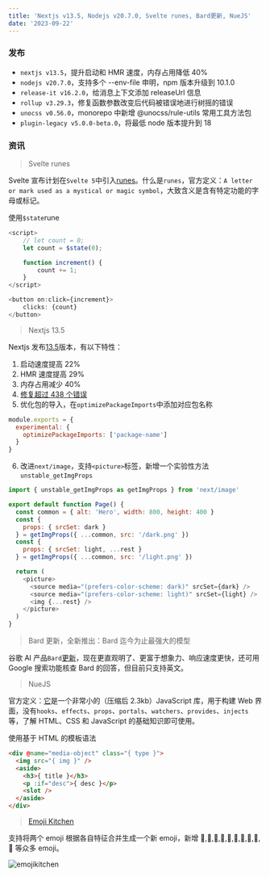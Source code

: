 ```yaml
---
title: 'Nextjs v13.5, Nodejs v20.7.0, Svelte runes, Bard更新, NueJS'
date: '2023-09-22'
---
```


### 发布

- `nextjs v13.5`，提升启动和 HMR 速度，内存占用降低 40%
- `nodejs v20.7.0`，支持多个 --env-file 申明，npm 版本升级到 10.1.0
- `release-it v16.2.0`，给消息上下文添加 releaseUrl 信息
- `rollup v3.29.3`，修复函数参数改变后代码被错误地进行树摇的错误
- `unocss v0.56.0`，monorepo 中新增 @unocss/rule-utils 常用工具方法包
- `plugin-legacy v5.0.0-beta.0`，将最低 node 版本提升到 18

### 资讯

> Svelte runes

Svelte 宣布计划在`Svelte 5`中引入[runes](https://svelte.dev/blog/runes)。什么是`runes`，官方定义：`A letter or mark used as a mystical or magic symbol`，大致含义是含有特定功能的字母或标记。

使用`$state`rune

```js
<script>
	// let count = 0;
	let count = $state(0);

	function increment() {
		count += 1;
	}
</script>

<button on:click={increment}>
	clicks: {count}
</button>
```

> Nextjs 13.5

Nextjs 发布[13.5](https://nextjs.org/blog/next-13-5)版本，有以下特性：

1. 启动速度提高 22%
2. HMR 速度提高 29%
3. 内存占用减少 40%
4. [修复超过 438 个错误](https://nextjs.org/blog/next-13-5#other-improvements)
5. 优化包的导入，在`optimizePackageImports`中添加对应包名称

```js
module.exports = {
  experimental: {
    optimizePackageImports: ['package-name']
  }
}
```

6. 改进`next/image`，支持`<picture>`标签，新增一个实验性方法`unstable_getImgProps`

```js
import { unstable_getImgProps as getImgProps } from 'next/image'

export default function Page() {
  const common = { alt: 'Hero', width: 800, height: 400 }
  const {
    props: { srcSet: dark }
  } = getImgProps({ ...common, src: '/dark.png' })
  const {
    props: { srcSet: light, ...rest }
  } = getImgProps({ ...common, src: '/light.png' })

  return (
    <picture>
      <source media="(prefers-color-scheme: dark)" srcSet={dark} />
      <source media="(prefers-color-scheme: light)" srcSet={light} />
      <img {...rest} />
    </picture>
  )
}
```

> Bard 更新，全新推出：Bard 迄今为止最强大的模型

谷歌 AI 产品`Bard`[更新](https://bard.google.com/updates)，现在更直观明了、更富于想象力、响应速度更快，还可用 Google 搜索功能核查 Bard 的回答，但目前只支持英文。

> NueJS

官方定义：[它](https://github.com/nuejs/nuejs)是一个非常小的（压缩后 2.3kb）JavaScript 库，用于构建 Web 界面，没有`hooks`、`effects`、`props`、`portals`、`watchers`、`provides`、`injects`等，了解 HTML、CSS 和 JavaScript 的基础知识即可使用。

使用基于 HTML 的模板语法

```html
<div @name="media-object" class="{ type }">
  <img src="{ img }" />
  <aside>
    <h3>{ title }</h3>
    <p :if="desc">{ desc }</p>
    <slot />
  </aside>
</div>
```

> [Emoji Kitchen](https://emojikitchen.dev/)

支持将两个 emoji 根据各自特征合并生成一个新 emoji，新增 🍎,🍗,🧈,🍢,🍡,🥟,🍭,🍮,🍯,🥛 等众多 emoji。

![emojikitchen](https://mmbiz.qpic.cn/sz_mmbiz_png/qqzmMm3X68PYIZibXibouw6RksDRTodRfcS8DzKIknFsK47h8WJiafUkNIZwgzkibJRibyCgOUUMYSOvECD3zficFALA/640?wx_fmt=png&wxfrom=5&wx_lazy=1&wx_co=1)
